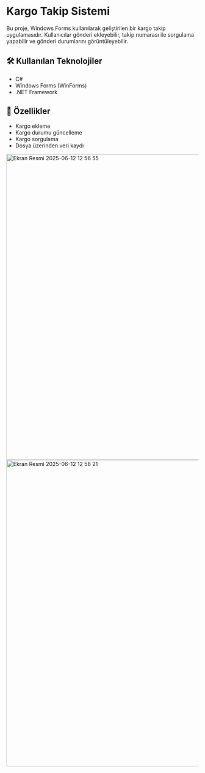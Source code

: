 # Kargo Takip Sistemi

Bu proje, Windows Forms kullanılarak geliştirilen bir kargo takip uygulamasıdır. Kullanıcılar gönderi ekleyebilir, takip numarası ile sorgulama yapabilir ve gönderi durumlarını görüntüleyebilir.

## 🛠️ Kullanılan Teknolojiler

- C#
- Windows Forms (WinForms)
- .NET Framework

## 🚀 Özellikler

- Kargo ekleme
- Kargo durumu güncelleme
- Kargo sorgulama
- Dosya üzerinden veri kaydı
  
<img width="800" alt="Ekran Resmi 2025-06-12 12 56 55" src="https://github.com/user-attachments/assets/deb3867f-e485-403f-a271-0b3f140cad8c" />

<img width="802" alt="Ekran Resmi 2025-06-12 12 58 21" src="https://github.com/user-attachments/assets/05a4654c-1958-48ae-852a-77c16485c7fe" />

